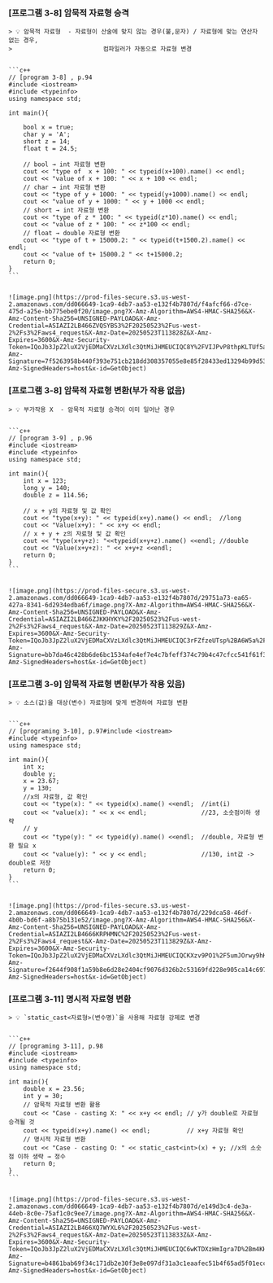 
### [프로그램 3-8] 암묵적 자료형 승격


	> 💡 암묵적 자료형  - 자료형이 산술에 맞지 않는 경우(불,문자) / 자료형에 맞는 연산자 없는 경우,  
	>                         컴파일러가 자동으로 자료형 변경


	```c++
	// [program 3-8] , p.94
	#include <iostream>
	#include <typeinfo>
	using namespace std;
	
	int main(){
	    
	    bool x = true;
	    char y = 'A';
	    short z = 14;
	    float t = 24.5;
	
	    // bool → int 자료형 변환 
	    cout << "type of  x + 100: " << typeid(x+100).name() << endl; 
	    cout << "value of x + 100: " << x + 100 << endl;                
	    // char → int 자료형 변환
	    cout << "type of y + 1000: " << typeid(y+1000).name() << endl;  
	    cout << "value of y + 1000: " << y + 1000 << endl;             
	    // short → int 자료형 변환
	    cout << "type of z * 100: " << typeid(z*10).name() << endl;     
	    cout << "value of z * 100: " << z*100 << endl;
	    // float → double 자료형 변환
	    cout << "type of t + 15000.2: " << typeid(t+1500.2).name() << endl;
	    cout << "value of t+ 15000.2 " << t+15000.2;
	    return 0;
	}
	```


	![image.png](https://prod-files-secure.s3.us-west-2.amazonaws.com/dd066649-1ca9-4db7-aa53-e132f4b7807d/f4afcf66-d7ce-475d-a25e-bb775ebe0f20/image.png?X-Amz-Algorithm=AWS4-HMAC-SHA256&X-Amz-Content-Sha256=UNSIGNED-PAYLOAD&X-Amz-Credential=ASIAZI2LB466ZVQSYBS3%2F20250523%2Fus-west-2%2Fs3%2Faws4_request&X-Amz-Date=20250523T113828Z&X-Amz-Expires=3600&X-Amz-Security-Token=IQoJb3JpZ2luX2VjEDMaCXVzLXdlc3QtMiJHMEUCIQC8Y%2FVIJPvP8thpKLTUf5aDyFGqErGU2U385t4YwQOjAgIgV9rqlyez6rL1HZZN475Cxz%2BXDYTYPb8WohwP5dnrBfAqiAQI7P%2F%2F%2F%2F%2F%2F%2F%2F%2F%2FARAAGgw2Mzc0MjMxODM4MDUiDKkSuA8ewglhHYbyOircAyrXReOa38CMegaGikaTheg6uDq9S5eijut9sY8fNVV4rglH4XHoq8HfzBz4AqiOXBKk7EsqWOKrHveFtHCsj5SZEhCqb3Bqg0lDjkRHtL9SrHbom7%2BMZWLCmK2%2BX4zd6XQ8ZpEBHFl9mk%2BVLh8If6i2yZAbtFBrqaKPr3heyzVAymDw5UwWFzoWIjcKLHAIwps5ZE3%2BizPKcfuZDVGzIQepM5ETYzb1nITnpc00waMleDDuuwkCWwaa2pXQY4fbLlEaZ2lxw6tTZL%2BWAnOUoXp4UM7J%2BJUCbsXJgX3c3IZQYNRsDGDYnrrp5iEDi0%2BIu%2BFDQ2h9pvpE2UIS1WL7EORrem1rsQmwMmlYj2CY3RRy9QMIcCSYxSQN7AtkUTmYF81DOoo%2BX7gPQS4tTxIKVPH7WXLTyjvunv7UwX%2FSj6CuSst6fC8IVe4TIsIT3X2U6Om8oDGlbSmFJ8hei9e5hIRDZu3Be81yXazFRtYxtP63gSeWU%2BrXay7nkVa%2B9U7n2uAlNS%2FlMAQs13PTD6TJuvKAju6Z0%2FfD6T1KUQ%2B55LA9ZHwkcOZVZ6Tp83toMUGWbDfiM0b581s6LLy4tg7WxOT7FWvWWlw2UnmNYfRB5JW7T5MTOYuWn2%2BSz2PMMM%2BpwcEGOqUBtdSp70ugWH4ybFtMziep%2FQZ%2FFAc%2F4J9ha%2B0gyts%2F42x%2BHWmCex1kg9rG4UyAJlS5AgxAn3jXSC790QNKrjFF%2FRG34IoVqjHTgHguh%2B%2Bs7sF0h9%2Bab%2FAJ5bCkRgwu7h0Fc%2FzYoYx%2B2sVY0aBiBg5GMcFqCrUQYVgCZubBL5U7FwJX6nWbmUmJFVpcg1jZ7GZroL6cpVk354QQV0v1DyDA4LvZQcMB&X-Amz-Signature=7f5263958b440f393e751cb218dd308357055e8e85f28433ed13294b99d53f51&X-Amz-SignedHeaders=host&x-id=GetObject)


### [프로그램 3-8] 암묵적 자료형 변환(부가 작용 없음)


	> 💡 부가작용 X  - 암묵적 자료형 승격이 이미 일어난 경우


	```c++
	// [program 3-9] , p.96
	#include <iostream>
	#include <typeinfo>
	using namespace std;
	
	int main(){
	    int x = 123;
	    long y = 140;
	    double z = 114.56;
	
	    // x + y의 자료형 및 값 확인
	    cout << "type(x+y): " << typeid(x+y).name() << endl;  //long
	    cout << "Value(x+y): " << x+y << endl;
	    // x + y + z의 자료형 및 값 확인
	    cout << "type(x+y+z): "<<typeid(x+y+z).name() <<endl; //double
	    cout << "Value(x+y+z): " << x+y+z <<endl;
	    return 0;
	}
	```


	![image.png](https://prod-files-secure.s3.us-west-2.amazonaws.com/dd066649-1ca9-4db7-aa53-e132f4b7807d/29751a73-ea65-427a-8341-6d2934edba6f/image.png?X-Amz-Algorithm=AWS4-HMAC-SHA256&X-Amz-Content-Sha256=UNSIGNED-PAYLOAD&X-Amz-Credential=ASIAZI2LB466ZJKKHYKY%2F20250523%2Fus-west-2%2Fs3%2Faws4_request&X-Amz-Date=20250523T113829Z&X-Amz-Expires=3600&X-Amz-Security-Token=IQoJb3JpZ2luX2VjEDMaCXVzLXdlc3QtMiJHMEUCIQC3rFZfzeUTsp%2BA6W5a%2FCjpdSIB2uBSoG4hKsnJPhJuBAIgGbotDnURQGj5qCUjIymTHJte43ufQ2ZO06FaTZ2PkIoqiAQI7P%2F%2F%2F%2F%2F%2F%2F%2F%2F%2FARAAGgw2Mzc0MjMxODM4MDUiDM5JlYdvlFa%2Bqm%2B4dircAygYu5q%2FMvhAAW2YaxPYro2f3jKpRQ9GhY4tt3YVJReBSPzZFATeTKxYEtJQSkxrQ5gAR9kEtSaICvQL8TJGK70fDZ31RO5oRJka7wtxBwxJBgIAchvGWUbAhXf04N0F%2BmaiqmYAWbKpeYm9660XkXFv%2FuvlF4iGi0NZKGaJwNT6clrFdqfvlOqzU3Y4dZmog7Zk0qFBk8%2FLWETmdWVAxSZep4PD2Ybjpf1olg8rO8hedOx86kliU%2BB%2FJpLQgbaDOU0EDG%2FcgTyUVQf4CzhD05yszAtrjiu5u%2FTFpCNBqjVUAluBgPcbUt8L85AsjDc6aW2EJ6nUlcpPgiUVllNS0VwTi29uj%2FxB%2FRtX69I8%2BvgwuqyRFDhtBn3CM0vpCezKG7MFk3RBvipPmJDvZPqXiQdN84AI99atn%2BJDDL4ymSGPG0SmnKYTSoLOQtI0GKWH%2FDPkDZCv8ReO1c1EWc2it9JotbRpR9V92oB8c8kSTcQRsDinxiFmlIhTTtmk0VxZTr1NYNpzgjB9Ye00b6QNAKcxMbvA9OY8yy8K5RzNbWCoiyaq8s3LURSoaBfGLuMRE23SIwG%2B2trq6io7cuRhJXYyoq96bfBLwQXHpcv4TpyK%2BWmueXWGPtRR5GUKMMipwcEGOqUBO7EpmczbYpiYNlwJ1bDWfRu%2F7Wyd5rDo3su71TB0Mfyzr1xe%2FSFLeGBv9dcOruAr7RR5bBejICJrQHe7Sy51JN5AA%2FLq5Ghe9c%2BD9y2aod2L8%2BTuBfzjpdz7LELKYmeMijWTSamk0S%2B4gOALmpKgMRLUmEKQOerWSUl%2F3h9A%2Fd1Q0I48%2FPU%2FB8v4l5jVxXKJogGkiK4zjvMJxDdjvqZcyRFk426w&X-Amz-Signature=bb7da46c428b6de6bc1534afe4ef7e4c7bfeff374c79b4c47cfcc541f61f3e40&X-Amz-SignedHeaders=host&x-id=GetObject)


### [프로그램 3-9] 암묵적 자료형 변환(부가 작용 있음)


	> 💡 소스(값)을 대상(변수) 자료형에 맞게 변경하여 자료형 변환


	```c++
	// [programing 3-10], p.97#include <iostream>
	#include <typeinfo>
	using namespace std;
	
	int main(){
	    int x;
	    double y;
	    x = 23.67;
	    y = 130;
	    //x의 자료형, 값 확인
	    cout << "type(x): " << typeid(x).name() <<endl;  //int(i)
	    cout << "value(x): " << x << endl;               //23, 소숫점이하 생략
	    // y
	    cout << "type(y): " << typeid(y).name() <<endl;  //double, 자료형 변환 필요 x
	    cout << "value(y): " << y << endl;               //130, int값 -> double로 저장
	    return 0;
	}
	```


	![image.png](https://prod-files-secure.s3.us-west-2.amazonaws.com/dd066649-1ca9-4db7-aa53-e132f4b7807d/229dca58-46df-4b0b-bd6f-a8b75b131e52/image.png?X-Amz-Algorithm=AWS4-HMAC-SHA256&X-Amz-Content-Sha256=UNSIGNED-PAYLOAD&X-Amz-Credential=ASIAZI2LB4666KRPHMNC%2F20250523%2Fus-west-2%2Fs3%2Faws4_request&X-Amz-Date=20250523T113829Z&X-Amz-Expires=3600&X-Amz-Security-Token=IQoJb3JpZ2luX2VjEDMaCXVzLXdlc3QtMiJHMEUCIQCKXzv9PO1%2F5umJOrwy9hKfa6xIMqPPtwtBGbzp1ibCogIgA6oGTRPi6z14ObEDuwoifjw8acvS%2BjAOOLy3IecA67gqiAQI7P%2F%2F%2F%2F%2F%2F%2F%2F%2F%2FARAAGgw2Mzc0MjMxODM4MDUiDNtIswFpVRCsneMd6CrcA4QQ7CD8OrYPzJuHYXfdRlB5Ipl0lvGTB2FmodOI9%2B5L%2BDngBVt%2FHte21DOlJ%2BcuZfxkrK7VxGTiAmRwuMOGb%2FGT0VVG8oMfEro3o2hsJhLB3XBbs9f49P6EJsb%2FRqck4cSmoBau2E%2FrTJgdOWTuqX6pusSe98Q6CJOfb%2F9beUDfIZXOk553ZsPUiUbJtdXKcDEFFLBs5JVk9oeuBfW%2FjQdkc3NcF5ptSclqzEMMi5se9Ikj3KKug89FHIB%2BFZ3hqPDZ8hRbZMXGwQW6To4p7M1lVFAmbS9QdpCYSkwNA68rG7Wgn9gQnew%2BkLrQR03x0yzZmZI%2BAI4v3%2BRnjeH%2Fqp2zPjQRUb3fnz4FRF0WTEHorGEPdZXzhuRM1UaLsXSmyMTGA8Ex%2FydgK2pPzqohF3tOUqBQnQVPNCOv5GH97VmLTzOxJKwtV%2FBC5KzB7%2BZpOhSCBRRsPtUF9bXr6NkBz4wD3K29TvU77i3UChTs8ncdP4hz%2B9DtmW92SPeSAQvoFGvz5jYbACG%2Fo2XFbsQn5%2B6Lix8JMqh8JqG85E%2BEhlnP2bc4qG5r9MYQB2QlZ4v9TsqL5NlFhQILgcJM%2BzCCLexYstsgxK0SIuLKok%2Br4X0NKwwA6Wps7BHK0fAjMOCpwcEGOqUBLKgHcxcjVtJTf%2FXJKk5aHPstjhzgz4qcV0smhh%2B4BqRtl0PArKtGhJm%2B7r%2F%2FSvYNr1mTCbBhHUblHj3MJt9sdBGO98ATDNHhEGkZ37IBBP5k5ElIOQDTakqoW7rQMP%2FmtzXlSSmYltSJqzDTBWTKkxoeI5ERKasfJpDtvB6WYUfxdL4K255KLmC%2B9H4wdEYqrd2hD2ISRtPLeY0Nx0G73Q2ovnlF&X-Amz-Signature=f2644f908f1a59b8e6d28e2404cf9076d326b2c53169fd228e905ca14c6977bf&X-Amz-SignedHeaders=host&x-id=GetObject)


### [프로그램 3-11] 명시적 자료형 변환


	> 💡 `static_cast<자료형>(변수명)`을 사용해 자료형 강제로 변경


	```c++
	// [programing 3-11], p.98
	#include <iostream>
	#include <typeinfo>
	using namespace std;
	
	int main(){
	    double x = 23.56;
	    int y = 30;
	    // 암묵적 자료형 변환 활용
	    cout << "Case - casting X: " << x+y << endl; // y가 double로 자료형 승격될 것
	    cout << typeid(x+y).name() << endl;          // x+y 자료형 확인
	    // 명시적 자료형 변환
	    cout << "Case - casting O: " << static_cast<int>(x) + y; //x의 소숫점 이하 생략 → 정수
	    return 0;
	}
	```


	![image.png](https://prod-files-secure.s3.us-west-2.amazonaws.com/dd066649-1ca9-4db7-aa53-e132f4b7807d/e149d3c4-de3a-44eb-8c0e-75af1c0c9ee7/image.png?X-Amz-Algorithm=AWS4-HMAC-SHA256&X-Amz-Content-Sha256=UNSIGNED-PAYLOAD&X-Amz-Credential=ASIAZI2LB466XQ7WYXL6%2F20250523%2Fus-west-2%2Fs3%2Faws4_request&X-Amz-Date=20250523T113833Z&X-Amz-Expires=3600&X-Amz-Security-Token=IQoJb3JpZ2luX2VjEDMaCXVzLXdlc3QtMiJHMEUCIQC6wKTDXzHmIgra7D%2Bm4KHFunNhBUh%2F%2FNNSui9lzL3iIQIgW67%2FXtstS%2FSk2IT0NziBpUfEuIfNC1A0xcn%2BB1pS4IoqiAQI7P%2F%2F%2F%2F%2F%2F%2F%2F%2F%2FARAAGgw2Mzc0MjMxODM4MDUiDKmY%2F9OnECfL6T%2BwQSrcA1oTigo%2BTOjOic765J3p8LoNpvtL%2FetA9ZWxGlD%2BwFhqrQf6TQCGfXjxyTOQgPzl%2F8gMhaRGsRCm4BQMBsxwjKA%2B%2BcvARIg1%2FkM77MfiaLy3Osp8B%2FArblclYj1Rjqr05T6QA9MW8b8gM0cu9gfvtluf5149JFbncjQrUheLvwx33IvOaGtgOunhdgzFPX6e8z%2FERmxK39MptCy3fUmRzBsDF6bvjb9zHBj568ERzgiGEQy0f48p35I%2BdXCxcP50F1t9VxYs45Yvu8GHyybXAKfPMlPOJAfjch7IBtTbtD1id6mOeRAKLZTw4gSkjtkR3PGWVmBYjVa6DSn0Z8rPJ%2FnIGz%2BxE7rfU2XBgt8t0q2DZzkH9SQ0Ka2l5fhDFZs1QYmpqfRU%2FoajzFEGYdxxDuHrk54R96kU89vdvBVtaeyfxbDtnPZQlpGqOLw%2B4OHeEudwZ8BlUIp9awO%2BGgr2Eivq29%2BMz3Cld4UKdswNF4qA%2FOm%2FFTFfqD9BXC153QErarlYCBvMKuybHaoF%2Fs7u1CXrDY6XukPPI7Mka9fQACJ9C6qQXZw3CnwOlzF5lzs3W9E%2FccWZFQkcqVaLMLsgHaf1B9Wel7sE0n6pmMUU6%2Focc5snIMmnT2fKCUTaMNauwcEGOqUByila6%2FSyyopN%2FECBYZhis0dK86NkBwtAQ1czKeTUVGRkBbgwuCbEyufjCcl2CSRPiOGyHsLWlEyprkqtrSQc95gM4WUuIOhI4GLk3kJ9Z4U1IKRJIwdUCmy3Nggn588G2%2Fxs9LHl4OSIOqrB4AKf6NpbM9CvCRfT0Heb2YFoK6TXux%2FP1xuidMaFyYlJOP9yPBYOeR2Pzv9Cb7ZAVtj8ywvrDGcg&X-Amz-Signature=b4861bab69f34c171db2e30f3e8e097df31a3c1eaafec51b4f65ad5f01ecc3f0&X-Amz-SignedHeaders=host&x-id=GetObject)

